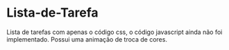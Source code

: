 # Lista-de-Tarefa

Lista de tarefas com apenas o código css, o código javascript ainda não foi implementado. Possui uma animação de troca de cores.

